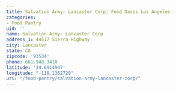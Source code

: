 ```yaml
---
title: Salvation Army- Lancaster Corp, Food Oasis Los Angeles
categories:
- Food Pantry
uid: ''
name: Salvation Army- Lancaster Corp
address_1: 44517 Sierra Highway
city: Lancaster
state: CA
zipcode: '93534'
phone: 661.948.3418
latitude: '34.6914947'
longitude: "-118.1362728"
uri: "/food-pantry/salvation-army-lancaster-corp/"
---
```


